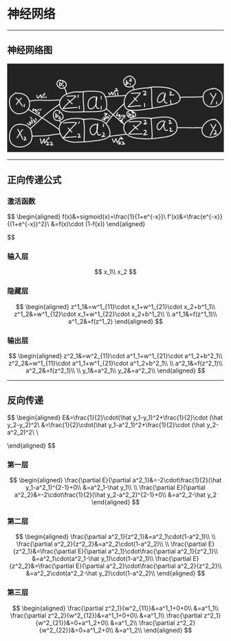 ﻿# 神经网络

---

## 神经网络图

![net](Net.jpg)

---

## 正向传递公式

### 激活函数

$$
\begin{aligned}
f(x)&=sigmoid(x)=\frac{1}{1+e^{-x}}\\
f'(x)&=\frac{e^{-x}}{(1+e^{-x})^2}\\
&=f(x)\cdot (1-f(x))
\end{aligned}

$$

### 输入层

$$
x_1\\
x_2
$$

### 隐藏层

$$
\begin{aligned}
z^1_1&=w^1_{11}\cdot x_1+w^1_{21}\cdot x_2+b^1_1\\
z^1_2&=w^1_{12}\cdot x_1+w^1_{22}\cdot x_2+b^1_2\\
\\
a^1_1&=f(z^1_1)\\
a^1_2&=f(z^1_2)
\end{aligned}
$$

### 输出层

$$
\begin{aligned}
z^2_1&=w^2_{11}\cdot a^1_1+w^1_{21}\cdot a^1_2+b^2_1\\
z^2_2&=w^1_{11}\cdot a^1_1+w^1_{21}\cdot a^1_2+b^2_1\\
\\
a^2_1&=f(z^2_1)\\
a^2_2&=f(z^2_1)\\
\\
y_1&=a^2_1\\
y_2&=a^2_2\\
\end{aligned}
$$

---

## 反向传递

$$
\begin{aligned}
E&=\frac{1}{2}\cdot(\hat y_1-y_1)^2+\frac{1}{2}\cdot (\hat y_2-y_2)^2\\
&=\frac{1}{2}\cdot(\hat y_1-a^2_1)^2+\frac{1}{2}\cdot (\hat y_2-a^2_2)^2\\
\\

\end{aligned}
$$

### 第一层

$$
\begin{aligned}
\frac{\partial E}{\partial a^2_1}&=-2\cdot\frac{1}{2}(\hat y_1-a^2_1)^{2-1}+0\\
&=a^2_1-\hat y_1\\
\\
\frac{\partial E}{\partial a^2_2}&=-2\cdot\frac{1}{2}(\hat y_2-a^2_2)^{2-1}+0\\
&=a^2_2-\hat y_2
\end{aligned}
$$

### 第二层

$$
\begin{aligned}
\frac{\partial a^2_1}{z^2_1}&=a^2_1\cdot(1-a^2_1)\\
\\
\frac{\partial a^2_2}{z^2_2}&=a^2_2\cdot(1-a^2_2)\\
\\
\frac{\partial E}{z^2_1}&=\frac{\partial E}{\partial a^2_1}\cdot\frac{\partial a^2_1}{z^2_1}\\
&=a^2_1\cdot(a^2_1-\hat y_1)\cdot(1-a^2_1)\\
\frac{\partial E}{z^2_2}&=\frac{\partial E}{\partial a^2_2}\cdot\frac{\partial a^2_2}{z^2_2}\\
&=a^2_2\cdot(a^2_2-\hat y_2)\cdot(1-a^2_2)\\
\end{aligned}
$$

### 第三层

$$
\begin{aligned}
\frac{\partial z^2_1}{w^2_{11}}&=a^1_1+0+0\\
&=a^1_1\\
\frac{\partial z^2_2}{w^2_{12}}&=a^1_1+0+0\\
&=a^1_1\\
\frac{\partial z^2_1}{w^2_{21}}&=0+a^1_2+0\\
&=a^1_2\\
\frac{\partial z^2_2}{w^2_{22}}&=0+a^1_2+0\\
&=a^1_2\\
\end{aligned}
$$
